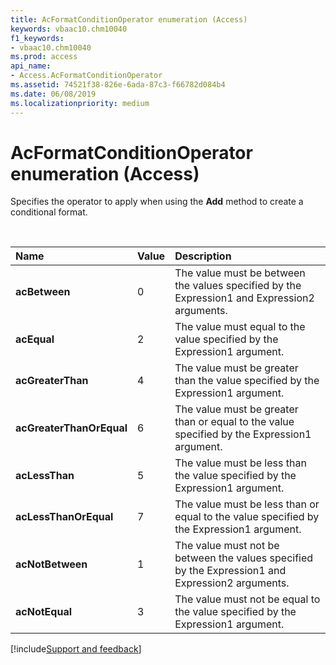 ```yaml
---
title: AcFormatConditionOperator enumeration (Access)
keywords: vbaac10.chm10040
f1_keywords:
- vbaac10.chm10040
ms.prod: access
api_name:
- Access.AcFormatConditionOperator
ms.assetid: 74521f38-826e-6ada-87c3-f66782d084b4
ms.date: 06/08/2019
ms.localizationpriority: medium
---
```



# AcFormatConditionOperator enumeration (Access)

Specifies the operator to apply when using the **Add** method to create a conditional format.

<br/>

|Name|Value|Description|
|:-----|:-----|:-----|
|**acBetween**|0|The value must be between the values specified by the Expression1 and Expression2 arguments. |
|**acEqual**|2|The value must equal to the value specified by the Expression1 argument.|
|**acGreaterThan**|4|The value must be greater than the value specified by the Expression1 argument.|
|**acGreaterThanOrEqual**|6|The value must be greater than or equal to the value specified by the Expression1 argument.|
|**acLessThan**|5|The value must be less than the value specified by the Expression1 argument.|
|**acLessThanOrEqual**|7|The value must be less than or equal to the value specified by the Expression1 argument.|
|**acNotBetween**|1|The value must not be between the values specified by the Expression1 and Expression2 arguments. |
|**acNotEqual**|3|The value must not be equal to the value specified by the Expression1 argument.|

[!include[Support and feedback](~/includes/feedback-boilerplate.md)]